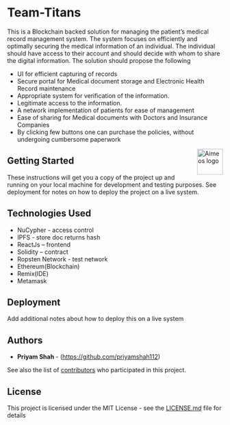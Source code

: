 # Team-Titans

This is a Blockchain backed solution for managing the patient’s medical record management system. The system focuses on efficiently and optimally securing the medical information of an individual. The individual should have access to their account and should decide with whom to share the digital information. The solution should propose the following 

* UI for efficient capturing of records
* Secure portal for Medical document storage and Electronic Health Record maintenance
* Appropriate system for verification of the information. 
* Legitimate access to the information.
* A network implementation of patients for ease of management 
* Ease of sharing for Medical documents with Doctors and Insurance Companies
* By clicking few buttons one can purchase the policies, without undergoing cumbersome paperwork


<a href="https://teamtitans.herokuapp.com/">
    <img src="https://firebasestorage.googleapis.com/v0/b/chalo-a910a.appspot.com/o/other%2Flogocc.png?alt=media&token=d7134a04-033e-4988-a00f-1a3d22e38dc6" alt="Aimeos logo" title="Aimeos" align="right" height="60" />
</a>

## Getting Started

These instructions will get you a copy of the project up and running on your local machine for development and testing purposes. See deployment for notes on how to deploy the project on a live system.

## Technologies Used

* NuCypher - access control
* IPFS - store doc returns hash
* ReactJs – frontend
* Solidity – contract
* Ropsten Network - test network
* Ethereum(Blockchain)
* Remix(IDE)
* Metamask


## Deployment

Add additional notes about how to deploy this on a live system



## Authors

* **Priyam Shah** - (https://github.com/priyamshah112)

See also the list of [contributors](https://github.com/HAC-2020/Team-Titans/contributors) who participated in this project.

## License

This project is licensed under the MIT License - see the [LICENSE.md](LICENSE.md) file for details
